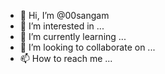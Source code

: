 - 👋 Hi, I’m @00sangam
- 👀 I’m interested in ...
- 🌱 I’m currently learning ...
- 💞️ I’m looking to collaborate on ...
- 📫 How to reach me ...

<!---
00sangam/00sangam is a ✨ special ✨ repository because its `README.md` (this file) appears on your GitHub profile.
You can click the Preview link to take a look at your changes.
--->

